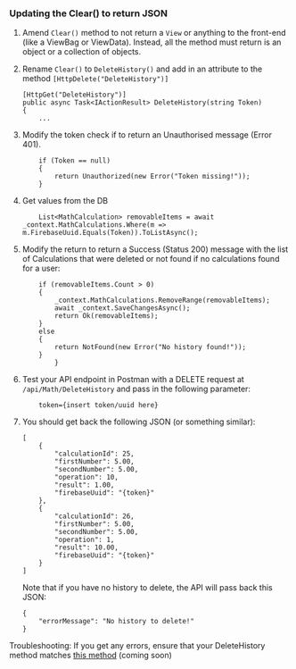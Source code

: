 ### Updating the Clear() to return JSON

1. Amend `Clear()` method to not return a `View` or anything to the front-end (like a ViewBag or ViewData). Instead, all the method must return is an object or a collection of objects.

1. Rename `Clear()` to `DeleteHistory()` and add in an attribute to the method `[HttpDelete("DeleteHistory")]`

    ```
    [HttpGet("DeleteHistory")]
    public async Task<IActionResult> DeleteHistory(string Token)
    {
        ...  
    ```
1. Modify the token check if to return an Unauthorised message (Error 401).
    ```
        if (Token == null)
        {
            return Unauthorized(new Error("Token missing!"));
        }
    ```

1. Get values from the DB
    ```
        List<MathCalculation> removableItems = await _context.MathCalculations.Where(m => m.FirebaseUuid.Equals(Token)).ToListAsync();

    ```
1. Modify the return to return a Success (Status 200) message with the list of Calculations that were deleted or not found if no calculations found for a user: 
    ```
        if (removableItems.Count > 0)
        {
            _context.MathCalculations.RemoveRange(removableItems);
            await _context.SaveChangesAsync();
            return Ok(removableItems);
        }
        else
        {
            return NotFound(new Error("No history found!"));
        }
            }
    ```
1. Test your API endpoint in Postman with a DELETE request at `/api/Math/DeleteHistory` and pass in the following parameter:
    ```
        token={insert token/uuid here}
    ```
1. You should get back the following JSON (or something similar):
    ```
    [
        {
            "calculationId": 25,
            "firstNumber": 5.00,
            "secondNumber": 5.00,
            "operation": 10,
            "result": 1.00,
            "firebaseUuid": "{token}"
        },
        {
            "calculationId": 26,
            "firstNumber": 5.00,
            "secondNumber": 5.00,
            "operation": 1,
            "result": 10.00,
            "firebaseUuid": "{token}"
        }
    ]
    ```
    Note that if you have no history to delete, the API will pass back this JSON:
    ```
    {
        "errorMessage": "No history to delete!"
    }
    ```

Troubleshooting: If you get any errors, ensure that your DeleteHistory method matches [this method]() (coming soon)